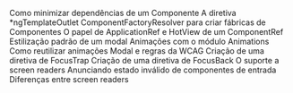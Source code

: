 Como minimizar dependências de um Componente
A diretiva *ngTemplateOutlet
ComponentFactoryResolver para criar fábricas de Componentes
O papel de ApplicationRef e HotView de um ComponentRef
Estilização padrão de um modal
Animações com o módulo Animations
Como reutilizar animações
Modal e regras da WCAG
Criação de uma diretiva de FocusTrap
Criação de uma diretiva de FocusBack
O suporte a screen readers
Anunciando estado inválido de componentes de entrada
Diferenças entre screen readers
